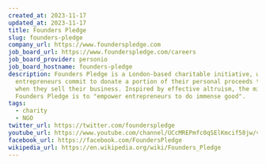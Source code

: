 ```yaml
---
created_at: 2023-11-17
updated_at: 2023-11-17
title: Founders Pledge
slug: founders-pledge
company_url: https://www.founderspledge.com
job_board_url: https://www.founderspledge.com/careers
job_board_provider: personio
job_board_hostname: founders-pledge
description: Founders Pledge is a London-based charitable initiative, where
  entrepreneurs commit to donate a portion of their personal proceeds to charity
  when they sell their business. Inspired by effective altruism, the mission of
  Founders Pledge is to "empower entrepreneurs to do immense good".
tags:
  - charity
  - NGO
twitter_url: https://twitter.com/founderspledge
youtube_url: https://www.youtube.com/channel/UCcMREPmfc0qSElKmcif58jw/videos
facebook_url: https://facebook.com/FoundersPledge
wikipedia_url: https://en.wikipedia.org/wiki/Founders_Pledge
---
```

